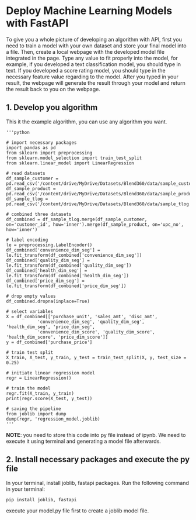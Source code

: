 # Deploy Machine Learning Models with FastAPI
To give you a whole picture of developing an algorithm with API, first you need to train a model with your own dataset and store your final model into a file. Then, create a local webpage with the developed model file integrated in the page. Type any value to fit properly into the model, for example, if you developed a text classification model, you should type in text. If you developed a score rating model, you should type in the necessary feature value regarding to the model. After you typed in your result, the webpage will generate the result through your model and return the result back to you on the webpage. 
## 1. Develop you algorithm
This it the example algorithm, you can use any algorithm you want.

    '''python

    # import necessary packages
    import pandas as pd
    from sklearn import preprocessing
    from sklearn.model_selection import train_test_split
    from sklearn.linear_model import LinearRegression

    # read datasets
    df_sample_customer = pd.read_csv('/content/drive/MyDrive/Datasets/Blend360/data/sample_customer.csv')
    df_sample_product = pd.read_csv('/content/drive/MyDrive/Datasets/Blend360/data/sample_product.csv')
    df_sample_tlog = pd.read_csv('/content/drive/MyDrive/Datasets/Blend360/data/sample_tlog.csv')

    # combined three datasets
    df_combined = df_sample_tlog.merge(df_sample_customer, on='customer_id', how='inner').merge(df_sample_product, on='upc_no', how='inner')

    # label encoding
    le = preprocessing.LabelEncoder()
    df_combined['convenience_dim_seg'] = le.fit_transform(df_combined['convenience_dim_seg'])
    df_combined['quality_dim_seg'] = le.fit_transform(df_combined['quality_dim_seg'])
    df_combined['health_dim_seg'] = le.fit_transform(df_combined['health_dim_seg'])
    df_combined['price_dim_seg'] = le.fit_transform(df_combined['price_dim_seg'])

    # drop empty values
    df_combined.dropna(inplace=True)

    # select variables
    X = df_combined[['purchase_unit', 'sales_amt', 'disc_amt', 
                'convenience_dim_seg', 'quality_dim_seg', 'health_dim_seg', 'price_dim_seg',
                'convenience_dim_score', 'quality_dim_score', 'health_dim_score', 'price_dim_score']]
    y = df_combined['purchase_price']

    # train test split
    X_train, X_test, y_train, y_test = train_test_split(X, y, test_size = 0.25)

    # initiate linear regression model
    regr = LinearRegression()

    # train the model
    regr.fit(X_train, y_train)
    print(regr.score(X_test, y_test))

    # saving the pipeline
    from joblib import dump
    dump(regr, 'regression_model.joblib)
    '''
**NOTE**: you need to store this code into py file instead of ipynb. We need to execute it using terminal and generating a model file afterwards.

## 2. Install necessary packages and execute the py file 
In your terminal, install joblib, fastapi packages. Run the following command in your terminal:

    pip install joblib, fastapi

execute your model.py file first to create a joblib model file. 